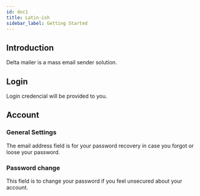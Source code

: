 ```yaml
---
id: doc1
title: Latin-ish
sidebar_label: Getting Started
---
```


## Introduction

Delta mailer is a mass email sender solution. 

## Login 
 
 Login credencial will be provided to you.

## Account
	
### General Settings

The email address field is for your password recovery in case you forgot or loose your password.

### Password change

This field is to change your password if you feel unsecured about your account.

